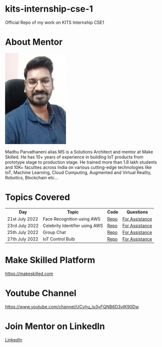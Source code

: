 # kits-internship-cse-1
Official Repo of my work on KITS Internship CSE1

# About Mentor
<img src="https://raw.githubusercontent.com/madblocksgit/ETAI-2021---VSSUT-11th-aug-iot-session/main/maddy.jpg" height="300" width="200" />

Madhu Parvathaneni alias MS is a Solutions Architect and mentor at Make Skilled. He has 10+ years of experience in building IoT products from prototype stage to production stage. He trained more than 1.8 lakh students and 10K+ faculties across India on various cutting-edge technologies like IoT, Machine Learning, Cloud Computing, Augmented and Virtual Reality, Robotics, Blockchain etc...

# Topics Covered
<table>
  <tr>
    <th>Day</th>
    <th>Topic</th>
    <th>Code</th>
    <th>Questions</th>
  </tr>
  <tr>
    <td>21st July 2022</td>
    <td>Face Recognition using AWS</td>
    <td><a href="https://github.com/maddydevgits/aws-maddy-talks-episode1">Repo</td>
    <td><a href="https://t.me/+GGiAl2rgRZM4OWJl">For Assistance</td>
  </tr>
  <tr>
    <td>23rd July 2022</td>
    <td>Celebrity Identifier using AWS</td>
    <td><a href="https://github.com/maddydevgits/kits-internship-cse-1/tree/main/project2">Repo</td>
    <td><a href="https://t.me/+GGiAl2rgRZM4OWJl">For Assistance</td>
  </tr>
  <tr>
    <td>25th July 2022</td>
    <td>Group Chat</td>
    <td><a href="https://github.com/maddydevgits/kits-internship-cse-1/tree/main/project3">Repo</td>
    <td><a href="https://t.me/+GGiAl2rgRZM4OWJl">For Assistance</td>
  </tr>
  <tr>
    <td>27th July 2022</td>
    <td>IoT Control Bulb</td>
    <td><a href="https://github.com/maddydevgits/kits-internship-cse-1/tree/main/project4">Repo</td>
    <td><a href="https://t.me/+GGiAl2rgRZM4OWJl">For Assistance</td>
  </tr>
</table>

# Make Skilled Platform
https://makeskilled.com

# Youtube Channel
https://www.youtube.com/channel/UCyhu_lu3vFQNB6D3yIK90Dw

# Join Mentor on LinkedIn
<a href="https://linkedin.com/in/MadhuPIoT">LinkedIn</a>
